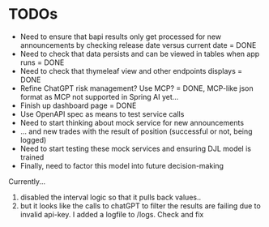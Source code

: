 # TODOs

* Need to ensure that bapi results only get processed for new announcements by checking release date versus current date = DONE
* Need to check that data persists and can be viewed in tables when app runs = DONE
* Need to check that thymeleaf view and other endpoints displays = DONE
* Refine ChatGPT risk management? Use MCP? = DONE, MCP-like json format as MCP not supported in Spring AI yet...
* Finish up dashboard page = DONE
* Use OpenAPI spec as means to test service calls
* Need to start thinking about mock service for new announcements
* ... and new trades with the result of position (successful or not, being logged)
* Need to start testing these mock services and ensuring DJL model is trained
* Finally, need to factor this model into future decision-making

Currently...
1. disabled the interval logic so that it pulls back values..
2. but it looks like the calls to chatGPT to filter the results are failing
     due to invalid api-key.  I added a logfile to /logs.  Check and fix